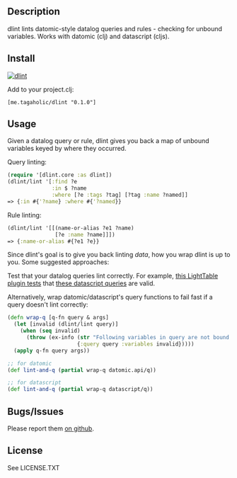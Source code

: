 ## Description

dlint lints datomic-style datalog queries and rules - checking for unbound variables. Works with datomic (clj) and datascript (cljs).

## Install

[![dlint](http://clojars.org/me.tagaholic/dlint/latest-version.svg)](http://clojars.org/me.tagaholic/dlint)

Add to your project.clj:

    [me.tagaholic/dlint "0.1.0"]

## Usage

Given a datalog query or rule, dlint gives you back a map of unbound variables keyed
by where they occurred.

Query linting:

```clj
(require '[dlint.core :as dlint])
(dlint/lint '[:find ?e
              :in $ ?name
              :where [?e :tags ?tag] [?tag :name ?named]]
=> {:in #{'?name} :where #{'?named}}
```

Rule linting:

```clj
(dlint/lint '[[(name-or-alias ?e1 ?name)
               [?e :name ?name]]])
=> {:name-or-alias #{?e1 ?e}}
```

Since dlint's goal is to give you back linting _data_, how you wrap dlint is up to you. Some suggested approaches:

Test that your datalog queries lint correctly.
For example, [this LightTable plugin tests](https://github.com/cldwalker/kukui/blob/ea15ddfa1a0c9b6e63af7398fcfe3d35cd535341/test/lt/plugins/kukui/db_test.cljs#L7-L13) that [these datascript queries](https://github.com/cldwalker/kukui/blob/ea15ddfa1a0c9b6e63af7398fcfe3d35cd535341/src/lt/plugins/kukui/db.cljs#L43-L102) are valid.

Alternatively, wrap datomic/datascript's query functions to fail fast if
a query doesn't lint correctly:

```clj
(defn wrap-q [q-fn query & args]
  (let [invalid (dlint/lint query)]
    (when (seq invalid)
      (throw (ex-info (str "Following variables in query are not bound: " invalid)
                      {:query query :variables invalid}))))
  (apply q-fn query args))

;; for datomic
(def lint-and-q (partial wrap-q datomic.api/q))

;; for datascript
(def lint-and-q (partial wrap-q datascript/q))
```

## Bugs/Issues

Please report them [on github](http://github.com/cldwalker/dlint/issues).

## License

See LICENSE.TXT
